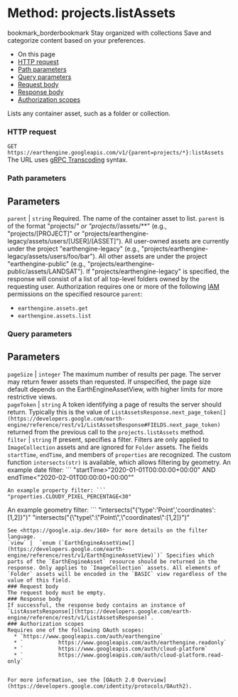  
#  Method: projects.listAssets
bookmark_borderbookmark Stay organized with collections  Save and categorize content based on your preferences. 
  * On this page
  * [HTTP request](https://developers.google.com/earth-engine/reference/rest/v1/projects/listAssets#http-request)
  * [Path parameters](https://developers.google.com/earth-engine/reference/rest/v1/projects/listAssets#path-parameters)
  * [Query parameters](https://developers.google.com/earth-engine/reference/rest/v1/projects/listAssets#query-parameters)
  * [Request body](https://developers.google.com/earth-engine/reference/rest/v1/projects/listAssets#request-body)
  * [Response body](https://developers.google.com/earth-engine/reference/rest/v1/projects/listAssets#response-body)
  * [Authorization scopes](https://developers.google.com/earth-engine/reference/rest/v1/projects/listAssets#authorization-scopes)


Lists any container asset, such as a folder or collection.
### HTTP request
`GET https://earthengine.googleapis.com/v1/{parent=projects/*}:listAssets`
The URL uses [gRPC Transcoding](https://google.aip.dev/127) syntax.
### Path parameters
Parameters  
---  
`parent` |  `string` Required. The name of the container asset to list. `parent` is of the format "projects/*" or "projects/*/assets/**" (e.g., "projects/[PROJECT]" or "projects/earthengine-legacy/assets/users/[USER]/[ASSET]"). All user-owned assets are currently under the project "earthengine-legacy" (e.g., "projects/earthengine-legacy/assets/users/foo/bar"). All other assets are under the project "earthengine-public" (e.g., "projects/earthengine-public/assets/LANDSAT"). If "projects/earthengine-legacy" is specified, the response will consist of a list of all top-level folders owned by the requesting user. Authorization requires one or more of the following [IAM](https://cloud.google.com/iam/docs/) permissions on the specified resource `parent`:
  * `earthengine.assets.get`
  * `earthengine.assets.list`

  
### Query parameters
Parameters  
---  
`pageSize` |  `integer` The maximum number of results per page. The server may return fewer assets than requested. If unspecified, the page size default depends on the EarthEngineAssetView, with higher limits for more restrictive views.  
`pageToken` |  `string` A token identifying a page of results the server should return. Typically this is the value of `ListAssetsResponse.next_page_token[](https://developers.google.com/earth-engine/reference/rest/v1/ListAssetsResponse#FIELDS.next_page_token)` returned from the previous call to the `projects.listAssets` method.  
`filter` |  `string` If present, specifies a filter. Filters are only applied to `ImageCollection` assets and are ignored for `Folder` assets. The fields `startTime`, `endTime`, and members of `properties` are recognized. The custom function `intersects(str)` is available, which allows filtering by geometry. An example date filter: ```
"startTime>\"2020-01-01T00:00:00+00:00\" AND
endTime<\"2020-02-01T00:00:00+00:00\""

```
An example property filter: ```
"properties.CLOUDY_PIXEL_PERCENTAGE<30"

```
An example geometry filter: ```
"intersects(\"{'type':'Point','coordinates':[1,2]}\")"
"intersects(\"{\\\"type\\\":\\\"Point\\\",\\\"coordinates\\\":[1,2]}\")"

```
See <https://google.aip.dev/160> for more details on the filter language.  
`view` |  `enum (`EarthEngineAssetView[](https://developers.google.com/earth-engine/reference/rest/v1/EarthEngineAssetView)`)` Specifies which parts of the `EarthEngineAsset` resource should be returned in the response. Only applies to `ImageCollection` assets. All elements of `Folder` assets will be encoded in the `BASIC` view regardless of the value of this field.  
### Request body
The request body must be empty.
### Response body
If successful, the response body contains an instance of `ListAssetsResponse[](https://developers.google.com/earth-engine/reference/rest/v1/ListAssetsResponse)`.
### Authorization scopes
Requires one of the following OAuth scopes:
  * `https://www.googleapis.com/auth/earthengine`
  * `           https://www.googleapis.com/auth/earthengine.readonly`
  * `           https://www.googleapis.com/auth/cloud-platform`
  * `           https://www.googleapis.com/auth/cloud-platform.read-only`


For more information, see the [OAuth 2.0 Overview](https://developers.google.com/identity/protocols/OAuth2).
